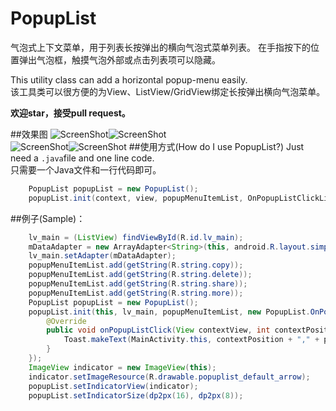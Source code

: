 # PopupList
气泡式上下文菜单，用于列表长按弹出的横向气泡式菜单列表。
在手指按下的位置弹出气泡框，触摸气泡外部或点击列表项可以隐藏。

This utility class can add a horizontal popup-menu easily.<br />
该工具类可以很方便的为View、ListView/GridView绑定长按弹出横向气泡菜单。

**欢迎star，接受pull request。**

##效果图
![ScreenShot](https://github.com/shangmingchao/PopupList/blob/master/screenshots/screenshot_1.png)![ScreenShot](https://github.com/shangmingchao/PopupList/blob/master/screenshots/screenshot_2.png)<br />
![ScreenShot](https://github.com/shangmingchao/PopupList/blob/master/screenshots/screenshot_3.png)![ScreenShot](https://github.com/shangmingchao/PopupList/blob/master/screenshots/screenshot_4.png)
##使用方式(How do I use PopupList?)
Just need a `.java`file and one line code.<br />
只需要一个Java文件和一行代码即可。

```java
    PopupList popupList = new PopupList();
    popupList.init(context, view, popupMenuItemList, OnPopupListClickListener);
```

##例子(Sample)：
```java
    lv_main = (ListView) findViewById(R.id.lv_main);
    mDataAdapter = new ArrayAdapter<String>(this, android.R.layout.simple_expandable_list_item_1, mDataList);
    lv_main.setAdapter(mDataAdapter);
    popupMenuItemList.add(getString(R.string.copy));
    popupMenuItemList.add(getString(R.string.delete));
    popupMenuItemList.add(getString(R.string.share));
    popupMenuItemList.add(getString(R.string.more));
    PopupList popupList = new PopupList();
    popupList.init(this, lv_main, popupMenuItemList, new PopupList.OnPopupListClickListener() {
        @Override
        public void onPopupListClick(View contextView, int contextPosition, int position) {
            Toast.makeText(MainActivity.this, contextPosition + "," + position, Toast.LENGTH_LONG).show();
        }
    });
    ImageView indicator = new ImageView(this);
    indicator.setImageResource(R.drawable.popuplist_default_arrow);
    popupList.setIndicatorView(indicator);
    popupList.setIndicatorSize(dp2px(16), dp2px(8));
```
